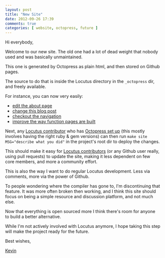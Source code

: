 ```yaml
---
layout: post
title: "New Site"
date: 2012-09-26 17:39
comments: true
categories: [ website, octopress, future ]
---
```


Hi everybody,

Welcome to our new site.
The old one had a lot of dead weight that nobody used and was basically unmaintained.

This one is generated by Octopress as plain html, and then stored on Github pages.

The source to do that is inside the Locutus directory in the `_octopress` dir,
and freely available.

For instance, you can now very easily:

 - [edit the about page](https://github.com/locutusjs/locutus/edit/master/_octopress/source/about/index.markdown)
 - [change this blog post](https://github.com/locutusjs/locutus/edit/master/_octopress/source/_posts/2012-09-26-new-site.markdown)
 - [checkout the navigation](https://github.com/locutusjs/locutus/blob/master/_octopress/source/_includes/custom/navigation.html)
 - [improve the way function pages are built](https://github.com/locutusjs/locutus/blob/master/_octopress/Rakefile#L30)

Next, any [Locutus contributor](https://github.com/locutusjs/locutus/graphs/contributors)
who has [Octopress set up](http://kvz.io/blog/2012/09/25/blog-with-octopress/)
(this mostly involves having the right ruby & gem versions) can then run
`make site MSG="describe what you did"` in the
project's root dir to deploy the changes.

This should make it easy for [Locutus contributors](https://github.com/locutusjs/locutus/graphs/contributors)
(or any Github user really, using pull requests)
to update the site, making it less dependent on few core members, and more a
community effort.

This is also the way I want to do regular Locutus development. Less via comments,
more via the power of Github.

To people wondering where the compiler has gone to, I'm discontinuing that feature.
It was more often broken then working, and I think this site should focus on
being a simple resource and discussion platform, and not much else.

Now that everything is open sourced more I think there's room for anyone to build
a better alternative.

While I'm not actively involved with Locutus anymore, I hope taking this step will
make the project ready for the future.


Best wishes,

[Kevin](http://twitter.com/kvz)
